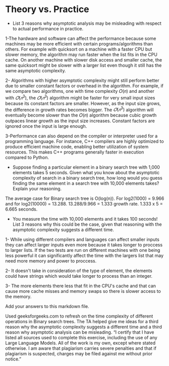 # Theory vs. Practice

- List 3 reasons why asymptotic analysis may be misleading with respect to
  actual performance in practice.
  
1-The hardware and software can affect the performance because some machines may be more efficient with certain programs/algorithms than others. For example with quicksort on a machine with a faster CPU but slower memory, the algorithm may run faster when the list fits in the CPU cache. On another machine with slower disk access and smaller cache, the same quicksort might be slower with a larger list even though it still has the same asymptotic complexity.

2- Algorithms with higher asymptotic complexity might still perform better due to smaller constant factors or overhead in the algorithm. For example, if we compare two algorithms, one with time complexity 
𝑂(𝑛) and another with $𝑂(𝑛^3)$, the $𝑂(𝑛^3)$ algorithm might be faster for very small input sizes because its constant factors are smaller. However, as the input size grows, the difference in growth rates becomes bigger. The 
$𝑂(𝑛^3)$ algorithm will eventually become slower than the 𝑂(𝑛) algorithm because cubic growth outpaces linear growth as the input size increases. Constant factors are ignored once the input is large enough.

3-Performance can also depend on the compiler or interpreter used for a programming language. For instance, C++ compilers are highly optimized to produce efficient machine code, enabling better utilization of system resources. This makes C++ programs generally faster in execution compared to Python.

- Suppose finding a particular element in a binary search tree with 1,000
  elements takes 5 seconds. Given what you know about the asymptotic complexity
  of search in a binary search tree, how long would you guess finding the same
  element in a search tree with 10,000 elements takes? Explain your reasoning.
  
The average case for Binary search tree is O(log(n)). For log2(1000) = 9.966 and for log2(10000) = 13.288. 13.288/9.966 = 1.333 growth rate. 1.333 x 5 = 6.665 seconds.

- You measure the time with 10,000 elements and it takes 100 seconds! List 3
  reasons why this could be the case, given that reasoning with the asymptotic
  complexity suggests a different time.

1- While using different compilers and languages can affect smaller inputs they can affect larger inputs even more because it takes longer to proccess to larger lists. If the two tests are run on different machines with one being less powerful it can significantly affect the time with the largers list that may need more memory and power to proccess.

2- It doesn't take in consideration of the type of element, the elements could have strings which would take longer to process than an integer.

3- The more elements there less that fit in the CPU's cache and that can cause more cache misses and memory swaps so there is slower access to the memory.


Add your answers to this markdown file.


Used geeksforgeeks.com to refresh on the time complexity of different operations in Binary search trees. The TA helped give me ideas for a third reason why the asymptotic complexity suggests a different time and a third reason why asymptotic analysis can be misleading. “I certify that I have listed all sources used to complete this exercise, including the use of any Large Language Models. All of the work is my own, except where stated otherwise. I am aware that plagiarism carries severe penalties and that if plagiarism is suspected, charges may be filed against me without prior notice.”
